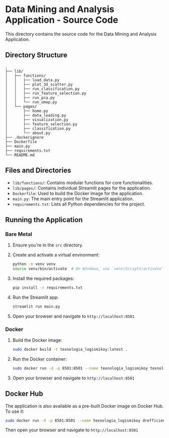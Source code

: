 # Data Mining and Analysis Application - Source Code

This directory contains the source code for the Data Mining and Analysis Application.

## Directory Structure

```
.
├── lib/
│   ├── functions/
│   │   ├── load_data.py
│   │   ├── plot_3d_scatter.py
│   │   ├── run_classification.py
│   │   ├── run_feature_selection.py
│   │   ├── run_pca.py
│   │   └── run_umap.py
│   └── pages/
│       ├── home.py
│       ├── data_loading.py
│       ├── visualization.py
│       ├── feature_selection.py
│       ├── classification.py
│       └── about.py
├── .dockerignore
├── Dockerfile
├── main.py
├── requirements.txt
└── README.md
```

## Files and Directories

- `lib/functions/`: Contains modular functions for core functionalities.
- `lib/pages/`: Contains individual Streamlit pages for the application.
- `Dockerfile`: Used to build the Docker image for the application.
- `main.py`: The main entry point for the Streamlit application.
- `requirements.txt`: Lists all Python dependencies for the project.

## Running the Application

### Bare Metal

1. Ensure you're in the `src` directory.
2. Create and activate a virtual environment:

   ```bash
   python -m venv venv
   source venv/bin/activate  # On Windows, use `venv\Scripts\activate`
   ```

3. Install the required packages:

   ```bash
   pip install -r requirements.txt
   ```

4. Run the Streamlit app:

   ```bash
   streamlit run main.py
   ```

5. Open your browser and navigate to `http://localhost:8501`

### Docker

1. Build the Docker image:

   ```bash
   sudo docker build -t texnologia_logismikoy:latest .
   ```

2. Run the Docker container:

   ```bash
   sudo docker run -d -p 8501:8501 --name texnologia_logismikoy texnologia_logismikoy:latest
   ```

3. Open your browser and navigate to `http://localhost:8501`

## Docker Hub

The application is also available as a pre-built Docker image on Docker Hub. To use it:

```bash
sudo docker run -d -p 8501:8501 --name texnologia_logismikoy drefficient/texnologia_logismikoy:latest
```

Then open your browser and navigate to `http://localhost:8501`
